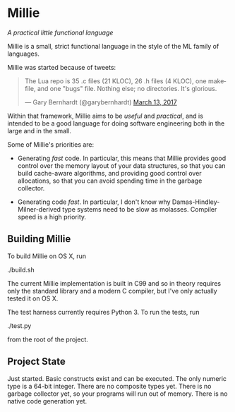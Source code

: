 # Millie
*A practical little functional language*

Millie is a small, strict functional language in the style of the ML
family of languages.

Millie was started because of tweets:

<blockquote class="twitter-tweet" data-lang="en">
  <p lang="en" dir="ltr">
  The Lua repo is 35 .c files (21 KLOC), 26 .h files (4 KLOC), one
  makefile, and one &quot;bugs&quot; file. Nothing else; no
  directories. It&#39;s glorious.
  </p>
  &mdash; Gary Bernhardt (@garybernhardt)
  <a href="https://twitter.com/garybernhardt/status/841430971555561472">
    March 13, 2017
  </a>
</blockquote>
<script async src="//platform.twitter.com/widgets.js" charset="utf-8"></script>

Within that framework, Millie aims to be *useful* and *practical*, and is
intended to be a good language for doing software engineering both in
the large and in the small.

Some of Millie's priorities are:

- Generating *fast* code. In particular, this means that Millie
  provides good control over the memory layout of your data
  structures, so that you can build cache-aware algorithms, and
  providing good control over allocations, so that you can avoid
  spending time in the garbage collector.

- Generating code *fast*. In particular, I don't know why
  Damas-Hindley-Milner-derived type systems need to be slow as
  molasses. Compiler speed is a high priority.

## Building Millie

To build Millie on OS X, run

  ./build.sh

The current Millie implementation is built in C99 and so in theory
requires only the standard library and a modern C compiler, but I've
only actually tested it on OS X.

The test harness currently requires Python 3. To run the tests, run

  ./test.py

from the root of the project.

## Project State

Just started. Basic constructs exist and can be executed. The only
numeric type is a 64-bit integer. There are no composite types
yet. There is no garbage collector yet, so your programs will run out
of memory. There is no native code generation yet.
